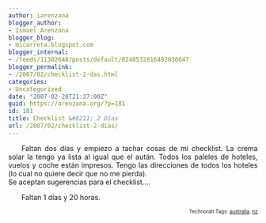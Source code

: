```yaml
---
author: iarenzana
blogger_author:
- Ismael Arenzana
blogger_blog:
- micarreta.blogspot.com
blogger_internal:
- /feeds/11302648/posts/default/8248532816492836647
blogger_permalink:
- /2007/02/checklist-2-das.html
categories:
- Uncategorized
date: "2007-02-28T21:37:00Z"
guid: https://arenzana.org/?p=181
id: 181
title: Checklist &#8211; 2 Días
url: /2007/02/checklist-2-dias/
---
```

<p style="text-align:justify;text-indent:20pt;">
  Faltan dos días y empiezo a tachar cosas de mi checklist. La crema solar la tengo ya lista al igual que el aután. Todos los paleles de hoteles, vuelos y coche están impresos. Tengo las direcciones de todos los hoteles (lo cual no quiere decir que no me pierda).<br /> Se aceptan sugerencias para el checklist&#8230;.
</p>

<p style="text-align:justify;text-indent:20pt;">
  Faltan 1 días y 20 horas.
</p>

<!-- technorati tags start -->

<p style="text-align:right;font-size:10px;">
  Technorati Tags: <a href="http://www.technorati.com/tag/australia" rel="tag">australia</a>, <a href="http://www.technorati.com/tag/nz" rel="tag">nz</a>
</p>

<!-- technorati tags end -->